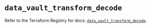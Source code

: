 # `data_vault_transform_decode`

Refer to the Terraform Registry for docs: [`data_vault_transform_decode`](https://registry.terraform.io/providers/hashicorp/vault/4.4.0/docs/data-sources/transform_decode).
